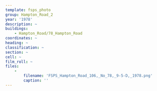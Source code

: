```yaml
---
template: fsps_photo
group: Hampton_Road_2
year: '1978'
description: ~
buildings:
    - Hampton_Road/78_Hampton_Road
coordinates: ~
heading: ~
classification: ~
section: ~
cell: ~
film_roll: ~
files:
    -
        filename: 'FSPS_Hampton_Road_106,_No_78,_9-5-D,_1978.png'
        caption: ''
---
```

